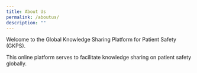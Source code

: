 ```yaml
---
title: About Us
permalink: /aboutus/
description: ""
---
```

Welcome to the Global Knowledge Sharing Platform for Patient Safety (GKPS).

This online platform serves to facilitate knowledge sharing on patient safety globally.